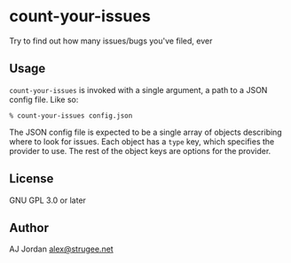 # count-your-issues

Try to find out how many issues/bugs you've filed, ever

## Usage

`count-your-issues` is invoked with a single argument, a path to a JSON config file. Like so:

    % count-your-issues config.json

The JSON config file is expected to be a single array of objects describing where to look for issues. Each object has a `type` key, which specifies the provider to use. The rest of the object keys are options for the provider.

## License

GNU GPL 3.0 or later

## Author

AJ Jordan <alex@strugee.net>
